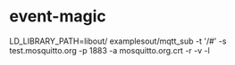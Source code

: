 # event-magic

LD_LIBRARY_PATH=libout/ examplesout/mqtt_sub -t '/#' -s test.mosquitto.org -p 1883 -a mosquitto.org.crt -r -v -l
